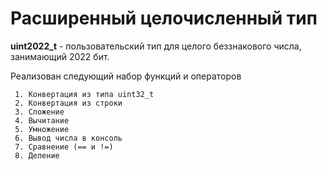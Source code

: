# Расширенный целочисленный тип

**uint2022_t** - пользовательский тип для целого беззнакового числа, занимающий 2022 бит.

Реализован следующий набор функций и операторов

     1. Конвертация из типа uint32_t
     2. Конвертация из строки
     3. Сложение
     4. Вычитание
     5. Умножение
     6. Вывод числа в консоль
     7. Сравнение (== и !=)
     8. Деление
